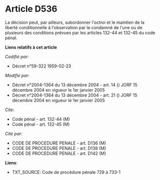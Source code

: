# Article D536

La décision peut, par ailleurs, subordonner l'octroi et le maintien de la liberté conditionnelle à l'observation par le
condamné de l'une ou de plusieurs des conditions prévues par les articles 132-44 et 132-45 du code pénal.

**Liens relatifs à cet article**

_Codifié par_:

  - Décret n°59-322 1959-02-23

_Modifié par_:

  - Décret n°2004-1364 du 13 décembre 2004 - art. 14 () JORF 15 décembre 2004 en vigueur le 1er janvier 2005
  - Décret n°2004-1364 du 13 décembre 2004 - art. 21 () JORF 15 décembre 2004 en vigueur le 1er janvier 2005

_Cite_:

  - Code pénal - art. 132-44 (M)
  - Code pénal - art. 132-45 (M)

_Cité par_:

  - CODE DE PROCEDURE PENALE - art. D136 (M)
  - CODE DE PROCEDURE PENALE - art. D138 (M)
  - CODE DE PROCEDURE PENALE - art. D142 (M)

**Liens**:

  - TXT_SOURCE: Code de procédure pénale 729 à 733-1
